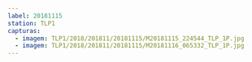 ```yaml
---
label: 20181115
station: TLP1
capturas:
  - imagem: TLP1/2018/201811/20181115/M20181115_224544_TLP_1P.jpg
  - imagem: TLP1/2018/201811/20181115/M20181116_065332_TLP_1P.jpg
---
```

